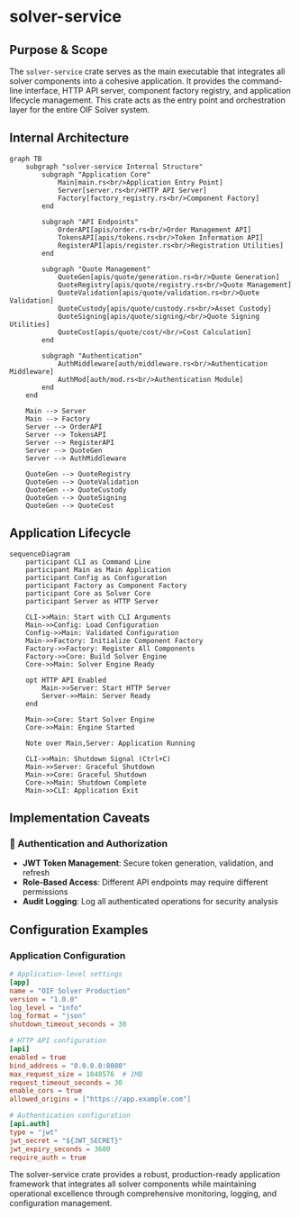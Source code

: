 # solver-service

## Purpose & Scope

The `solver-service` crate serves as the main executable that integrates all solver components into a cohesive application. It provides the command-line interface, HTTP API server, component factory registry, and application lifecycle management. This crate acts as the entry point and orchestration layer for the entire OIF Solver system.

## Internal Architecture

```mermaid
graph TB
    subgraph "solver-service Internal Structure"
        subgraph "Application Core"
            Main[main.rs<br/>Application Entry Point]
            Server[server.rs<br/>HTTP API Server]
            Factory[factory_registry.rs<br/>Component Factory]
        end

        subgraph "API Endpoints"
            OrderAPI[apis/order.rs<br/>Order Management API]
            TokensAPI[apis/tokens.rs<br/>Token Information API]
            RegisterAPI[apis/register.rs<br/>Registration Utilities]
        end

        subgraph "Quote Management"
            QuoteGen[apis/quote/generation.rs<br/>Quote Generation]
            QuoteRegistry[apis/quote/registry.rs<br/>Quote Management]
            QuoteValidation[apis/quote/validation.rs<br/>Quote Validation]
            QuoteCustody[apis/quote/custody.rs<br/>Asset Custody]
            QuoteSigning[apis/quote/signing/<br/>Quote Signing Utilities]
            QuoteCost[apis/quote/cost/<br/>Cost Calculation]
        end

        subgraph "Authentication"
            AuthMiddleware[auth/middleware.rs<br/>Authentication Middleware]
            AuthMod[auth/mod.rs<br/>Authentication Module]
        end
    end

    Main --> Server
    Main --> Factory
    Server --> OrderAPI
    Server --> TokensAPI
    Server --> RegisterAPI
    Server --> QuoteGen
    Server --> AuthMiddleware

    QuoteGen --> QuoteRegistry
    QuoteGen --> QuoteValidation
    QuoteGen --> QuoteCustody
    QuoteGen --> QuoteSigning
    QuoteGen --> QuoteCost
```

## Application Lifecycle

```mermaid
sequenceDiagram
    participant CLI as Command Line
    participant Main as Main Application
    participant Config as Configuration
    participant Factory as Component Factory
    participant Core as Solver Core
    participant Server as HTTP Server

    CLI->>Main: Start with CLI Arguments
    Main->>Config: Load Configuration
    Config->>Main: Validated Configuration
    Main->>Factory: Initialize Component Factory
    Factory->>Factory: Register All Components
    Factory->>Core: Build Solver Engine
    Core->>Main: Solver Engine Ready

    opt HTTP API Enabled
        Main->>Server: Start HTTP Server
        Server->>Main: Server Ready
    end

    Main->>Core: Start Solver Engine
    Core->>Main: Engine Started

    Note over Main,Server: Application Running

    CLI->>Main: Shutdown Signal (Ctrl+C)
    Main->>Server: Graceful Shutdown
    Main->>Core: Graceful Shutdown
    Core->>Main: Shutdown Complete
    Main->>CLI: Application Exit
```

## Implementation Caveats

### 🔐 Authentication and Authorization

- **JWT Token Management**: Secure token generation, validation, and refresh
- **Role-Based Access**: Different API endpoints may require different permissions
- **Audit Logging**: Log all authenticated operations for security analysis

## Configuration Examples

### Application Configuration

```toml
# Application-level settings
[app]
name = "OIF Solver Production"
version = "1.0.0"
log_level = "info"
log_format = "json"
shutdown_timeout_seconds = 30

# HTTP API configuration
[api]
enabled = true
bind_address = "0.0.0.0:8080"
max_request_size = 1048576  # 1MB
request_timeout_seconds = 30
enable_cors = true
allowed_origins = ["https://app.example.com"]

# Authentication configuration
[api.auth]
type = "jwt"
jwt_secret = "${JWT_SECRET}"
jwt_expiry_seconds = 3600
require_auth = true
```

The solver-service crate provides a robust, production-ready application framework that integrates all solver components while maintaining operational excellence through comprehensive monitoring, logging, and configuration management.
